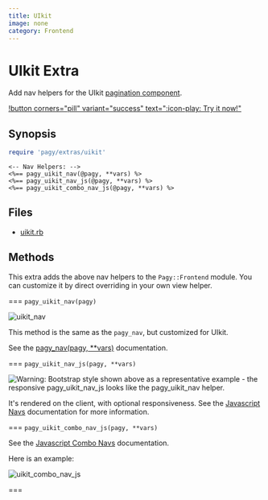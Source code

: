 ```yaml
---
title: UIkit
image: none
category: Frontend
---
```


# UIkit Extra

Add nav helpers for the UIkit [pagination component](https://getuikit.com/docs/pagination).

[!button corners="pill" variant="success" text=":icon-play: Try it now!"](/playground.md#3-demo-app)

## Synopsis

```ruby pagy.rb (initializer)
require 'pagy/extras/uikit'
```

```erb View
<-- Nav Helpers: -->
<%== pagy_uikit_nav(@pagy, **vars) %>
<%== pagy_uikit_nav_js(@pagy, **vars) %>
<%== pagy_uikit_combo_nav_js(@pagy, **vars) %>
```

## Files

- [uikit.rb](https://github.com/ddnexus/pagy/blob/master/lib/pagy/extras/uikit.rb)

## Methods

This extra adds the above nav helpers to the `Pagy::Frontend` module. You can customize it by direct overriding in your own view
helper.

=== `pagy_uikit_nav(pagy)`

![uikit_nav](/docs/assets/images/uikit_nav.png)

This method is the same as the `pagy_nav`, but customized for UIkit.

See the [pagy_nav(pagy, **vars)](/docs/api/frontend.md#pagy-nav-pagy-vars) documentation.

=== `pagy_uikit_nav_js(pagy, **vars)`

![Warning: Bootstrap style shown above as a representative example - the responsive `pagy_uikit_nav_js` looks like the `pagy_uikit_nav` helper.](/docs/assets/images/bootstrap_nav_js.png)

It's rendered on the client, with optional responsiveness. See the [Javascript Navs](/docs/api/javascript/navs.md) documentation
for more information.

=== `pagy_uikit_combo_nav_js(pagy, **vars)`

See the [Javascript Combo Navs](/docs/api/javascript/combo-navs.md) documentation.

Here is an example:

![uikit_combo_nav_js](/docs/assets/images/uikit_combo_nav_js.png)

===
